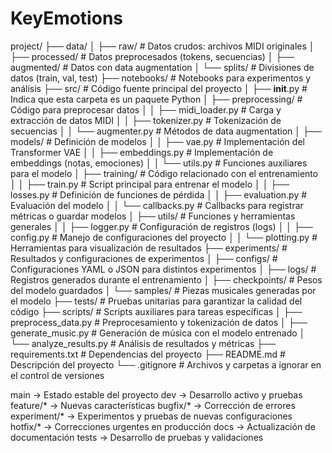 # KeyEmotions
 
project/
├── data/
│   ├── raw/               # Datos crudos: archivos MIDI originales
│   ├── processed/         # Datos preprocesados (tokens, secuencias)
│   ├── augmented/         # Datos con data augmentation
│   └── splits/            # Divisiones de datos (train, val, test)
├── notebooks/             # Notebooks para experimentos y análisis
├── src/                   # Código fuente principal del proyecto
│   ├── __init__.py        # Indica que esta carpeta es un paquete Python
│   ├── preprocessing/     # Código para preprocesar datos
│   │   ├── midi_loader.py # Carga y extracción de datos MIDI
│   │   ├── tokenizer.py   # Tokenización de secuencias
│   │   └── augmenter.py   # Métodos de data augmentation
│   ├── models/            # Definición de modelos
│   │   ├── vae.py         # Implementación del Transformer VAE
│   │   ├── embeddings.py  # Implementación de embeddings (notas, emociones)
│   │   └── utils.py       # Funciones auxiliares para el modelo
│   ├── training/          # Código relacionado con el entrenamiento
│   │   ├── train.py       # Script principal para entrenar el modelo
│   │   ├── losses.py      # Definición de funciones de pérdida
│   │   ├── evaluation.py  # Evaluación del modelo
│   │   └── callbacks.py   # Callbacks para registrar métricas o guardar modelos
│   ├── utils/             # Funciones y herramientas generales
│   │   ├── logger.py      # Configuración de registros (logs)
│   │   ├── config.py      # Manejo de configuraciones del proyecto
│   │   └── plotting.py    # Herramientas para visualización de resultados
├── experiments/           # Resultados y configuraciones de experimentos
│   ├── configs/           # Configuraciones YAML o JSON para distintos experimentos
│   ├── logs/              # Registros generados durante el entrenamiento
│   ├── checkpoints/       # Pesos del modelo guardados
│   └── samples/           # Piezas musicales generadas por el modelo
├── tests/                 # Pruebas unitarias para garantizar la calidad del código
├── scripts/               # Scripts auxiliares para tareas específicas
│   ├── preprocess_data.py # Preprocesamiento y tokenización de datos
│   ├── generate_music.py  # Generación de música con el modelo entrenado
│   └── analyze_results.py # Análisis de resultados y métricas
├── requirements.txt       # Dependencias del proyecto
├── README.md              # Descripción del proyecto
└── .gitignore             # Archivos y carpetas a ignorar en el control de versiones


main           -> Estado estable del proyecto
dev            -> Desarrollo activo y pruebas
feature/*      -> Nuevas características
bugfix/*       -> Corrección de errores
experiment/*   -> Experimentos y pruebas de nuevas configuraciones
hotfix/*       -> Correcciones urgentes en producción
docs           -> Actualización de documentación
tests          -> Desarrollo de pruebas y validaciones